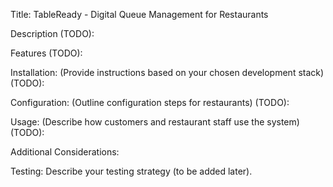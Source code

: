 Title: TableReady - Digital Queue Management for Restaurants

Description (TODO):

Features (TODO):

Installation: (Provide instructions based on your chosen development stack) (TODO):

Configuration: (Outline configuration steps for restaurants) (TODO):

Usage: (Describe how customers and restaurant staff use the system) (TODO):

Additional Considerations:

Testing: Describe your testing strategy (to be added later).
